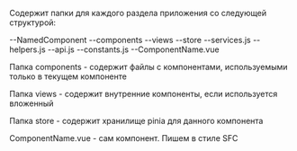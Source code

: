 Содержит папки для каждого раздела приложения со следующей структурой:

--NamedComponent
  --components
  --views
  --store
  --services.js
  --helpers.js
  --api.js
  --constants.js
  --ComponentName.vue

Папка components - содержит файлы с компонентами, используемыми только в текущем компоненте

Папка views - содержит внутренние компоненты, если используется вложенный <router-view>

Папка store - содержит хранилище pinia для данного компонента

ComponentName.vue - сам компонент. Пишем в стиле SFC <script setup>

api.js - содержит файлы с запросами на бэкенд

services.js - содержит классы и функции, реализующие бизнес правила, т.е. реализующими аналитику.

helpers.js - содержит функции, которые необходимы для реализации бизнес логики, а также необходимы только в данном компоненте. Например, преобразование дат.

constants.js - константы только для данного раздела
